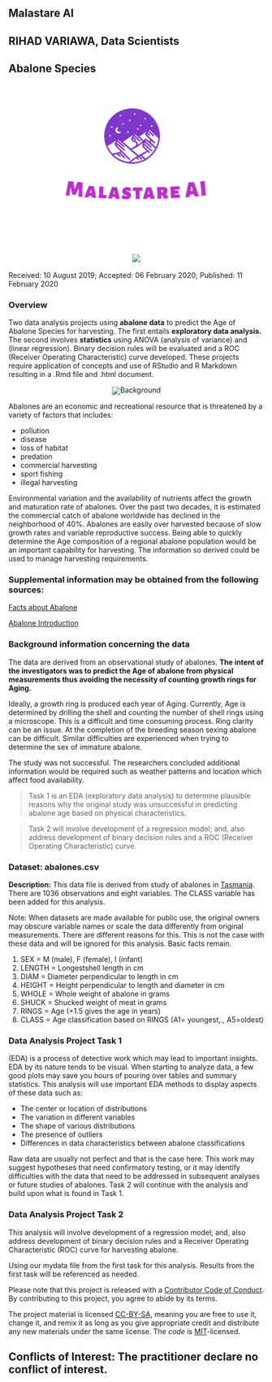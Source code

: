 ## Malastare AI
## RIHAD VARIAWA, Data Scientists
## Abalone Species


<p align="center">
  <img src="./img/logo.png"/>
</p>

<p align="center">
  <img src="https://r-variawa.rstudio.cloud/f2988da6bff2415a937693aa688ebfca/file_show?path=%2Fcloud%2Fproject%2FMalastare-Artificial-Intelligence%2Fimage_gallery%2Flogo1.png" />
</p>


Received: 10 August 2019; Accepted: 06 February 2020; Published: 11 February 2020

### Overview
Two data analysis projects using **abalone data** to predict the Age of Abalone Species for harvesting. The first entails **exploratory data analysis.** The second involves **statistics** using ANOVA (analysis of variance) and (linear regression). Binary decision rules will be evaluated and a ROC (Receiver Operating Characteristic) curve developed. These projects require application of concepts and use of RStudio and R Markdown resulting in a .Rmd file and .html document.

<p align="center">
<img src=“./img/tasmanian_abalone.png" align="center" width="450px”/>
</p>


### Background
Abalones are an economic and recreational resource that is threatened by a variety of factors that includes: 

* pollution 
* disease
* loss of habitat 
* predation 
* commercial harvesting 
* sport fishing
* illegal harvesting

Environmental variation and the availability of nutrients affect the growth and maturation rate of abalones. Over the past two decades, it is estimated the commercial catch of abalone worldwide has declined in the neighborhood of 40%. Abalones are easily over harvested because of slow growth rates and variable reproductive success. Being able to quickly determine the Age composition of a regional abalone population would be an important capability for harvesting. The information so derived could be used to manage harvesting requirements.

### Supplemental information may be obtained from the following sources:

[Facts about Abalone](http://www.fishtech.com/facts.html)

[Abalone Introduction](http://www.marinebio.net/marinescience/06future/abintro.htm)

### Background information concerning the data
The data are derived from an observational study of abalones. **The intent of the investigators was to predict the Age of abalone from physical measurements thus avoiding the necessity of counting growth rings for Aging.** 

Ideally, a growth ring is produced each year of Aging. Currently, Age is determined by drilling the shell and counting the number of shell rings using a microscope. This is a difficult and time consuming process. Ring clarity can be an issue. At the completion of the breeding season sexing abalone can be difficult. Similar difficulties are experienced when trying to determine the sex of immature abalone.

The study was not successful. The researchers concluded additional information would be required such as weather patterns and location which affect food availability.

>Task 1 is an EDA (exploratory data analysis) to determine plausible reasons why the original study was unsuccessful in predicting abalone age based on physical characteristics. 

>Task 2 will involve development of a regression model; and, also address development of binary decision rules and a ROC (Receiver Operating Characteristic) curve.

### Dataset: abalones.csv
**Description:** This data file is derived from study of abalones in [Tasmania](https://en.wikipedia.org/wiki/Tasmania). There are 1036 observations and eight variables. The CLASS variable has been added for this analysis.

Note: When datasets are made available for public use, the original owners may obscure variable names or scale the data differently from original measurements. There are different reasons for this. This is not the case with these data and will be ignored for this analysis. Basic facts remain.

1. SEX = M (male), F (female), I (infant)
2. LENGTH = Longestshell length in cm
3. DIAM = Diameter perpendicular to length in cm
4. HEIGHT = Height perpendicular to length and diameter in cm
5. WHOLE = Whole weight of abalone in grams
6. SHUCK = Shucked weight of meat in grams
7. RINGS = Age (+1.5 gives the age in years)
8. CLASS = Age classification based on RINGS (A1= youngest,., A5=oldest)

### Data Analysis Project Task 1
(EDA) is a process of detective work which may lead to important insights. EDA by its nature tends to be visual. When starting to analyze data, a few good plots may save you hours of pouring over tables and summary statistics. This analysis will use important EDA methods to display aspects of these data such as: 

* The center or location of distributions 
* The variation in different variables 
* The shape of various distributions 
* The presence of outliers
* Differences in data characteristics between abalone classifications

Raw data are usually not perfect and that is the case here. This work may suggest hypotheses that need confirmatory testing, or it may identify difficulties with the data that need to be addressed in subsequent analyses or future studies of abalones. Task 2 will continue with the analysis and build upon what is found in Task 1.

### Data Analysis Project Task 2 
This analysis will involve development of a regression model; and, also address development of binary decision rules and a Receiver Operating Characteristic (ROC) curve for harvesting abalone. 

Using our mydata file from the first task for this analysis. Results from the first task will be referenced as needed.

Please note that this project is released with a [Contributor Code of Conduct](CODE_OF_CONDUCT.md). By contributing to this project, you agree to abide by its terms.

The project material is licensed [CC-BY-SA](https://creativecommons.org/licenses/by-sa/4.0/), meaning you are free to use it, change it, and remix it as long as you give appropriate credit and distribute any new materials under the same license.  The _code_ is [MIT](https://opensource.org/licenses/MIT)-licensed.

## Conflicts of Interest: The practitioner declare no conflict of interest.
